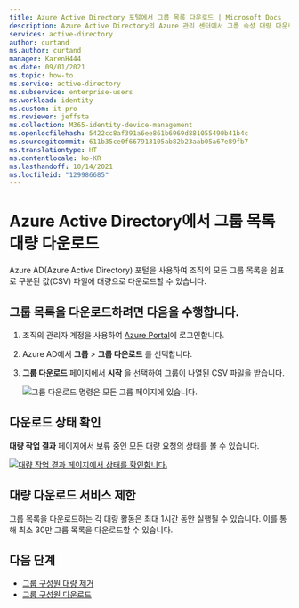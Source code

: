 ```yaml
---
title: Azure Active Directory 포털에서 그룹 목록 다운로드 | Microsoft Docs
description: Azure Active Directory의 Azure 관리 센터에서 그룹 속성 대량 다운로드
services: active-directory
author: curtand
ms.author: curtand
manager: KarenH444
ms.date: 09/01/2021
ms.topic: how-to
ms.service: active-directory
ms.subservice: enterprise-users
ms.workload: identity
ms.custom: it-pro
ms.reviewer: jeffsta
ms.collection: M365-identity-device-management
ms.openlocfilehash: 5422cc8af391a6ee861b6969d881055490b41b4c
ms.sourcegitcommit: 611b35ce0f667913105ab82b23aab05a67e89fb7
ms.translationtype: HT
ms.contentlocale: ko-KR
ms.lasthandoff: 10/14/2021
ms.locfileid: "129986685"
---
```

# <a name="bulk-download-a-list-of-groups-in-azure-active-directory"></a>Azure Active Directory에서 그룹 목록 대량 다운로드

Azure AD(Azure Active Directory) 포털을 사용하여 조직의 모든 그룹 목록을 쉼표로 구분된 값(CSV) 파일에 대량으로 다운로드할 수 있습니다.

## <a name="to-download-a-list-of-groups"></a>그룹 목록을 다운로드하려면 다음을 수행합니다.

1. 조직의 관리자 계정을 사용하여 [Azure Portal](https://portal.azure.com)에 로그인합니다.
1. Azure AD에서 **그룹** > **그룹 다운로드** 를 선택합니다.
1. **그룹 다운로드** 페이지에서 **시작** 을 선택하여 그룹이 나열된 CSV 파일을 받습니다.

   ![그룹 다운로드 명령은 모든 그룹 페이지에 있습니다.](./media/groups-bulk-download/bulk-download.png)

## <a name="check-download-status"></a>다운로드 상태 확인

**대량 작업 결과** 페이지에서 보류 중인 모든 대량 요청의 상태를 볼 수 있습니다.

[![대량 작업 결과 페이지에서 상태를 확인합니다.](./media/groups-bulk-download/bulk-center.png)](./media/groups-bulk-download/bulk-center.png#lightbox)

## <a name="bulk-download-service-limits"></a>대량 다운로드 서비스 제한

그룹 목록을 다운로드하는 각 대량 활동은 최대 1시간 동안 실행될 수 있습니다. 이를 통해 최소 30만 그룹 목록을 다운로드할 수 있습니다.

## <a name="next-steps"></a>다음 단계

- [그룹 구성원 대량 제거](groups-bulk-remove-members.md)
- [그룹 구성원 다운로드](groups-bulk-download-members.md)
